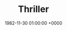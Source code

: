 ---
layout: none
title: "Thriller"
artist: "Michael Jackson"
secondary_artists: ""
art: "michael-jackson-thriller.jpg"
spotify_url: https://open.spotify.com/album/2ANVost0y2y52ema1E9xAZ
date: 1982-11-30 01:00:00 +0000
categories: album
tags: []
---